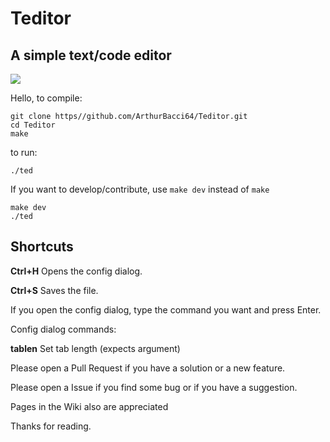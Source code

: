 # Teditor
## A simple text/code editor

<image src="teditor.gif">

Hello, to compile:

```
git clone https//github.com/ArthurBacci64/Teditor.git
cd Teditor
make
```

to run:

```
./ted
```

If you want to develop/contribute, use `make dev` instead of `make`

```
make dev
./ted
```

## Shortcuts
**Ctrl+H** Opens the config dialog.

**Ctrl+S** Saves the file.

If you open the config dialog, type the command you want
and press Enter.

Config dialog commands:

**tablen** Set tab length (expects argument)

Please open a Pull Request if you have a solution or a new feature.

Please open a Issue if you find some bug or if you have a suggestion.

Pages in the Wiki also are appreciated

Thanks for reading.
